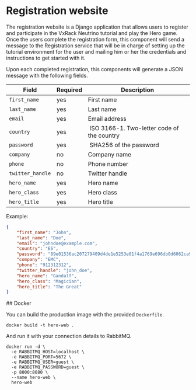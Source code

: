 # Registration website

The registration website is a Django application that allows users to register and participate in the VxRack Neutrino tutorial and play the Hero game. Once the users complete the registration form, this component will send a message to the Registration service that will be in charge of setting up the tutorial environment for the user and mailing him or her the credentials and instructions to get started with it.

Upon each completed registration, this components will generate a JSON message with the following fields.

| **Field** | **Required** | **Description** |
|---|---|---|
| `first_name` | yes | First name |
| `last_name` | yes | Last name |
| `email` | yes | Email address |
| `country` | yes | ISO 3166-1. Two-letter code of the country |
| `password` | yes | SHA256 of the password |
| `company` | no | Company name |
| `phone` | no | Phone number |
| `twitter_handle` | no | Twitter handle |
| `hero_name` | yes | Hero name |
| `hero_class` | yes | Hero class |
| `hero_title` | yes | Hero title |

Example:

```json
{
    "first_name": "John",
    "last_name": "Doe",
    "email": "johndoe@example.com",
    "country": "ES",
    "password": "89e01536ac207279409d4de1e5253e01f4a1769e696db0d6062ca9b8f56767c8",
    "company": "EMC",
    "phone": "912312312",
    "twitter_handle": "john_doe",
    "hero_name": "Gandalf",
    "hero_class": "Magician",
    "hero_title": "The Great"
}
```

## Docker

You can build the production image with the provided `Dockerfile`.

```
docker build -t hero-web .
```

And run it with your connection details to RabbitMQ.

```
docker run -d \
  -e RABBITMQ_HOST=localhost \
  -e RABBITMQ_PORT=5672 \
  -e RABBITMQ_USER=guest \
  -e RABBITMQ_PASSWORD=guest \
  -p 8000:8080 \
  --name hero-web \
  hero-web
```
